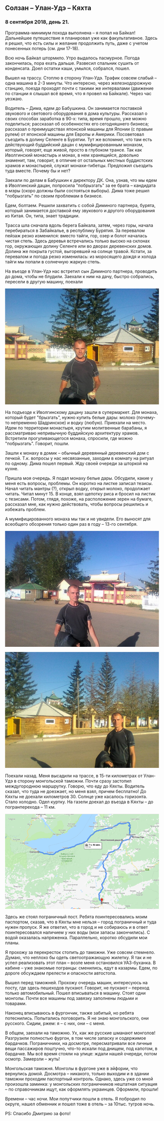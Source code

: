 ## Солзан – Улан-Удэ – Кяхта

### 8 сентября 2018, день 21.

Программа-минимум похода выполнена – я попал на Байкал! Дальнейшее путешествие я планировал уже как факультативное. Здесь я решил, что есть силы и желание продолжить путь, даже с учетом понесенных потерь (см. дни 17-18).

Всю ночь Байкал штормило. Утро выдалось пасмурное. Погода закончилась, пора ехать дальше. Развесил спальник сушить от конденсата. Доел остатки каши, умылся, собрался, пошел.

Вышел на трассу. Стоплю в сторону Улан-Удэ. Трафик совсем слабый – одна машина в 2-3 минуты. Что интересно, через железнодорожную станцию, поезда проходят почти с такими же интервалами (движение по станции я слышал всё время, что я провел на Байкале). Через час уезжаю.

Водитель – Дима, едем до Бабушкина. Он занимается поставкой звукового и светового оборудования в дома культуры. Рассказал о своих способах заработка в 90-х: типа, время прошло, уже можно поделиться; рассказал об особенностях его сегодняшнего бизнеса; рассказал о преимуществах японской машины для Японии (с правым рулем) от японской машины для Европы и Америки. Посоветовал съездить в долину Селенге в Бурятии. Тут же вспомнил, что там есть действующий буддийский дацан с мумифицированным монахом, который, говорят, еще живой, просто в глубоком трансе. Так как Иволгинский монастырь и монах, в нем хранящийся, довольно знаменит, там, говорит, в отличие от остальных местных буддистских храмов и монастырей, служат монахи-тибетцы. Предложил съездить туда вместе. Почему бы и нет?

Заехали по делам в Бабушкин к директору ДК. Она, узнав, что мы едем в Иволгинский дацан, попросила "побрызгать" за ее брата – кандидата в мэры (скоро должны были состояться выборы). Дима тоже решил "побрызгать" по своим проблемам в бизнесе.

Едем, болтаем. Решили захватить с собой Диминого партнера, бурята, который занимается доставкой ему звукового и другого оборудования из Китая. Он, типа, знает традиции.

Трасса шла сначала вдоль берега Байкала, затем, через горы, начала перебираться в Забайкалье, в республику Бурятия. За перевалом пейзаж резко изменился: вместо тайги, гор, озер и болот началась чистая степь. Здесь деревья встречались только высоко на склонах гор, окружающих долину Селенге или во дворах деревенских домов. Долина же покрыта густой, выгоревшей на солнце травой. Кстати, за перевалом и погода резко изменилась: из моросящего дождя и холода тайги мы попали в солнечную жаркую степь.

На въезде в Улан-Удэ нас встретил сын Диминого партнера, проводить до дома, чтобы не блудили. Заехали к ним на дачу, быстро собрались, пересели в другую машину, поехали

![Иволгинский дацан](../images/023.jpg)

На подъезде к Иволгинскому дацану зашли в супермаркет. Для монаха, который будет "брызгать", нужно купить белые дары: молоко (почему-то непременно Шадринское) и водку (любую). Приехали на место. Идем по территории монастыря, крутим молитвенные барабаны, я рассматриваю непривычную буддийскую архитектуру храмов. Встретили прогуливающегося монаха, спросили, где можно "побрызгать". Говорит, пошли.

Зашли к монаху в домик – обычный деревянный деревенский дом с печкой. Т.к. вопросы у нас несвязанные, заходим в комнату на ритуал по одному. Дима пошел первый. Жду своей очереди за шторкой на кухне.

Пришла моя очередь. Я подал монаху белые дары. Обсудили, какие у меня есть вопросы, проблемы. Он коротко на листке записал тезисы. Начал читать мантры (?), открыл водку, открыл молоко, продолжает читать. Читал минут 15. В конце, взял щепотку риса и бросил на листик с тезисами. Потом, глядя, похоже, на расположение зерен на бумаге, рассказал мне, как нужно действовать, чтобы вопросы решились и избежать проблем.

А мумифицированного монаха мы так и не увидели. Его выносят для всеобщего обозрения только один раз в году – 13-го сентября.

![Дацан вид сбоку](../images/024.jpg)

![дацан](../images/025.jpg)

Поехали назад. Меня высадили на трассе, в 15-ти километрах от Улан-Удэ в сторону монгольской таможни. Почти сразу застопил междугороднюю маршрутку. Говорю, что еду до Кяхты. Водитель сказал, что туда не доезжает, но меня взял, причем бесплатно! До Кяхты не доехали километров 30. Солнце уже касалось горизонта. Стало холодно. Одел куртку. На газели доехал до въезда в Кяхты – до погранперехода – 11 км.

![map_008](../images/map_008.png)

Здесь же стоял пограничный пост. Ребята поинтересовались моим паспортом, сказав, что в Кяхты мне нельзя – город пограничный и туда нужен пропуск. Я же ответил, что в город и не собираюсь и в ответ поинтересовался наличием у них воды (мои запасы закончились). С водой оказалась напряженка. Параллельно, коротко обсудили мои планы.

Я прохожу за перекресток стопить до таможни. Уже совсем стемнело. Думаю, что неплохо бы одеть светоотражающую жилетку. Я так и не успел реализовать этот план – возле меня остановился УАЗ-буханка. В кабине – уже знакомые погранцы: сменились, едут в казармы. Едем, по дороге обсуждаем прелести и опасности автостопа.

Вышел перед таможней. Прохожу очередь машин, интересуюсь на посту, где здесь пешеходов пускают. Говорит, не пускают – переход только автомобильный. Пошел вписываться в машину. Стоят одни монголы. Почти все машины под завязку заполнены людьми и товарами.

Наконец вписываюсь в фургончик, также забитый, но ребята потеснились. Попытались поговорить. Я не знаю монгольского, они русского. Сидим, ржем: я – с них, они – с меня.

В общем, заехали на таможню. Ух, как же русские шманают монголов! Разгрузили полностью фургон, в том числе запаску и содержимое бардачков. Пограничники, на досмотре, пересматривали все личные вещи пассажиров поштучно, что-то искали под днищем, под капотом, в бардачке. Мы всё время стояли на улице: ждали нашей очереди, потом осмотр. Замерзли – жуть!

Монгольская таможня. Монголы в фургоне уже в эйфории, что вернулись домой. Досмотра – никакого, только выходим и в здании таможни проходим паспортный контроль. Однако, здесь уже со мной произошла заминка: у монгольских пограничников нештатная ситуация – по справочникам ищут, как оформлять украинцев. Оформили, прошли!

Времени – час ночи. Мои попутчики пошли в отель. Я побродил по округе, нашел обменник и пошел тоже в отель – за 10тыс. тугров ночь.

PS: Спасибо Дмитрию за фото!